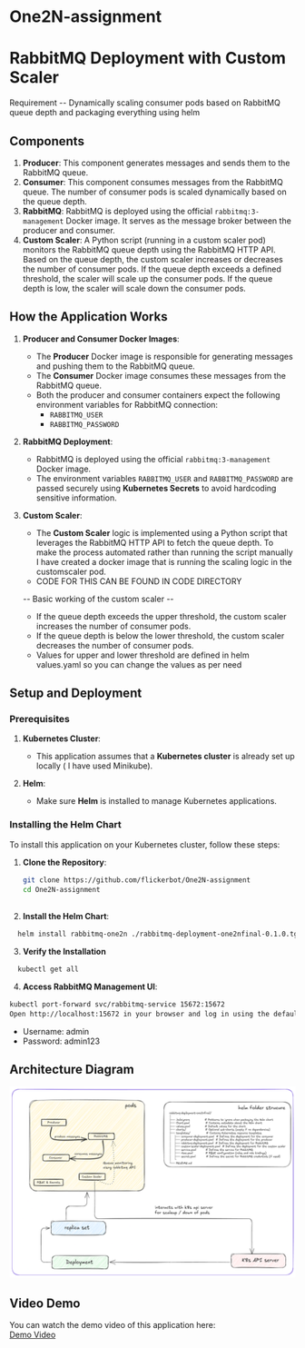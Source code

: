 # One2N-assignment


# RabbitMQ Deployment with Custom Scaler
 Requirement -- Dynamically scaling consumer pods based on RabbitMQ queue depth and packaging everything using helm 

## Components

1. **Producer**: This component generates messages and sends them to the RabbitMQ queue.
2. **Consumer**: This component consumes messages from the RabbitMQ queue. The number of consumer pods is scaled dynamically based on the queue depth.
3. **RabbitMQ**: RabbitMQ is deployed using the official `rabbitmq:3-management` Docker image. It serves as the message broker between the producer and consumer.
4. **Custom Scaler**: A Python script (running in a custom scaler pod) monitors the RabbitMQ queue depth using the RabbitMQ HTTP API. Based on the queue depth, the custom scaler increases or decreases the number of consumer pods. If the queue depth exceeds a defined threshold, the scaler will scale up the consumer pods. If the queue depth is low, the scaler will scale down the consumer pods.

## How the Application Works

1. **Producer and Consumer Docker Images**:
   - The **Producer** Docker image is responsible for generating messages and pushing them to the RabbitMQ queue.
   - The **Consumer** Docker image consumes these messages from the RabbitMQ queue.
   - Both the producer and consumer containers expect the following environment variables for RabbitMQ connection:
     - `RABBITMQ_USER`
     - `RABBITMQ_PASSWORD`
   
2. **RabbitMQ Deployment**:
   - RabbitMQ is deployed using the official `rabbitmq:3-management` Docker image.
   - The environment variables `RABBITMQ_USER` and `RABBITMQ_PASSWORD` are passed securely using **Kubernetes Secrets** to avoid hardcoding sensitive information.

3. **Custom Scaler**:
   - The **Custom Scaler** logic is implemented using a Python script that leverages the RabbitMQ HTTP API to fetch the queue depth.
     To make the process automated rather than running the script manually I have created a docker image that is running the scaling logic in the customscaler pod. 
   - CODE FOR THIS CAN BE FOUND IN CODE DIRECTORY 

    -- Basic working of the custom scaler --  
   - If the queue depth exceeds the upper threshold, the custom scaler increases the number of consumer pods.
   - If the queue depth is below the lower threshold, the custom scaler decreases the number of consumer pods.
   - Values for upper and lower threshold are defined in helm values.yaml so you can change the values as per need 
   

## Setup and Deployment

### Prerequisites

1. **Kubernetes Cluster**:
   - This application assumes that a **Kubernetes cluster** is already set up locally ( I have used Minikube).
   
2. **Helm**:
   - Make sure **Helm** is installed to manage Kubernetes applications.

### Installing the Helm Chart

To install this application on your Kubernetes cluster, follow these steps:

1. **Clone the Repository**:
   ```bash
   git clone https://github.com/flickerbot/One2N-assignment
   cd One2N-assignment 
  
2. **Install the Helm Chart**: 
  ```bash
    helm install rabbitmq-one2n ./rabbitmq-deployment-one2nfinal-0.1.0.tgz
   ```
3. **Verify the Installation**
 ```bash
   kubectl get all
```
4. **Access RabbitMQ Management UI**:
 ```bash
 kubectl port-forward svc/rabbitmq-service 15672:15672
 Open http://localhost:15672 in your browser and log in using the default credentials:
```

- Username: admin                                      
- Password: admin123                                    


## Architecture Diagram 
  ![Architecture Diagram](./architecture.png)




## Video Demo

You can watch the demo video of this application here:  
[Demo Video](https://drive.google.com/file/d/1kN18ReDJrBLfo_vV1zuPeiL0OQxCSOsd/view?usp=drive_link)

















